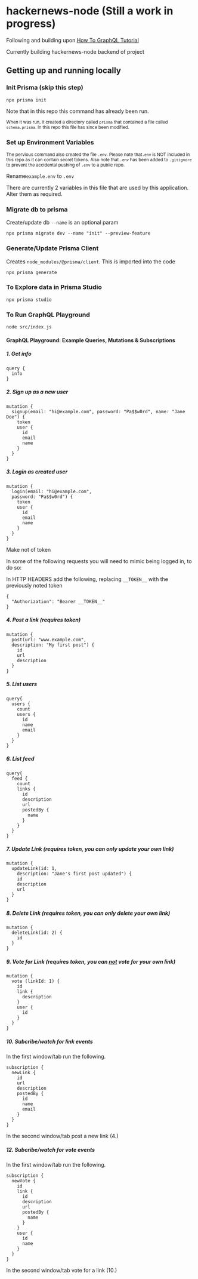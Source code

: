 # hackernews-node (Still a work in progress)
Following and building upon [How To GraphQL Tutorial](https://www.howtographql.com/graphql-js/0-introduction)

Currently building hackernews-node backend of project

## Getting up and running locally
### Init Prisma (skip this step)

```
npx prisma init
```

Note that in this repo this command has already been run.

<sup>When it was run, it created a directory called `prisma` that contained a file called `schema.prisma`. In this repo this file has since been modified.</sup>

### Set up Environment Variables

<sup>The pervious command also created the file `.env`. Please note that`.env` is NOT included in this repo as it can contain secret tokens. Also note that `.env` has been added to `.gitignore` to prevent the accidental pushing of `.env` to a public repo.</sup>

Rename`example.env` to `.env` 

There are currently 2 variables in this file that are used by this application. Alter them as required.


### Migrate db to prisma
Create/update db `--name` is an optional param
```
npx prisma migrate dev --name "init" --preview-feature
```

### Generate/Update Prisma Client 
Creates `node_modules/@prisma/client`. This is imported into the code
```
npx prisma generate
```

### To Explore data in Prisma Studio
```
npx prisma studio
```

### To Run GraphQL Playground
```
node src/index.js
```

#### GraphQL Playground: Example Queries, Mutations & Subscriptions

##### 1. Get info
```
query {
  info
}
```

##### 2. Sign up as a new user
```
mutation {
  signup(email: "hi@example.com", password: "Pa$$w0rd", name: "Jane Doe") {
    token
    user {
      id
      email
      name
    }
  }
}
```

##### 3. Login as created user
```
mutation {
  login(email: "hi@example.com",
  password: "Pa$$w0rd") {
    token
    user {
      id
      email
      name
    }
  }
}
```

Make not of token

In some of the following requests you will need to mimic being logged in, to do so:

In HTTP HEADERS add the following, replacing `__TOKEN__` with the previously noted token
```
{
  "Authorization": "Bearer __TOKEN__"
}
```

##### 4. Post a link (requires token)

```
mutation {
  post(url: "www.example.com",
  description: "My first post") {
    id
    url
    description
  }
}
```

##### 5. List users

```
query{
  users {
    count
    users {
      id
      name
      email
    }
  }
}
```

##### 6. List feed

```
query{
  feed {
    count
    links {
      id
      description
      url
      postedBy {
        name
      }
    }
  }
}
```

##### 7. Update Link (requires token, you can only update your own link)

```
mutation {
  updateLink(id: 1,
    description: "Jane's first post updated") {
    id
    description
    url
  }
}
```

##### 8. Delete Link (requires token, you can only delete your own link)

```
mutation {
  deleteLink(id: 2) {
    id
  }
}
```

##### 9. Vote for Link (requires token, you can <ins>not</ins> vote for your own link)
```
mutation {
  vote (linkId: 1) {
    id
  	link {
      description
  	}
  	user {
      id
    }
  }
}
```

##### 10. Subcribe/watch for link events
In the first window/tab run the following.

```
subscription {
  newLink {
    id
    url
    description
    postedBy {
      id
      name
      email
    }
  }
}
```
In the second window/tab post a new link (4.)

##### 12. Subcribe/watch for vote events
In the first window/tab run the following.

```
subscription {
  newVote {
    id
    link {
      id
      description
      url
      postedBy {
        name
      }
    }
  	user {
      id
      name
    }
  }
}
```
In the second window/tab vote for a link (10.)


